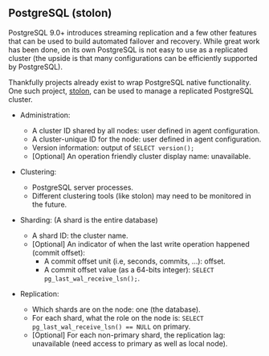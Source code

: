 ## PostgreSQL (stolon)
PostgreSQL 9.0+ introduces streaming replication and a few other features that
can be used to build automated failover and recovery.
While great work has been done, on its own PostgreSQL is not easy to use as
a replicated cluster (the upside is that many configurations can be efficiently
supported by PostgreSQL).

Thankfully projects already exist to wrap PostgreSQL native functionality.
One such project, [stolon](https://github.com/sorintlab/stolon), can be used
to manage a replicated PostgreSQL cluster.


* Administration:
  * A cluster ID shared by all nodes: user defined in agent configuration.
  * A cluster-unique ID for the node: user defined in agent configuration.
  * Version information: output of `SELECT version();`
  * [Optional] An operation friendly cluster display name: unavailable.

* Clustering:
  * PostgreSQL server processes.
  * Different clustering tools (like stolon) may need to be monitored in the future.

* Sharding: (A shard is the entire database)
  * A shard ID: the cluster name.
  * [Optional] An indicator of when the last write operation happened (commit offset):
    * A commit offset unit (i.e, seconds, commits, ...): offset.
    * A commit offset value (as a 64-bits integer): `SELECT pg_last_wal_receive_lsn();`.

* Replication:
  * Which shards are on the node: one (the database).
  * For each shard, what the role on the node is: `SELECT pg_last_wal_receive_lsn() == NULL` on primary.
  * [Optional] For each non-primary shard, the replication lag: unavailable (need access to primary as well as local node).
